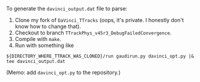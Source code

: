 To generate the `davinci_output.dat` file to parse:
1. Clone my fork of `DaVinci_TTracks` (oops, it's private. I honestly don't know how to change that).
2. Checkout to branch `TTrackPhys_v45r3_DebugFailedConvergence`.
3. Compile with `make`.
4. Run with something like
```
${DIRECTORY_WHERE_TTRACK_WAS_CLONED}/run gaudirun.py davinci_opt.py |& tee davinci_output.dat
```

(Memo: add `davinci_opt.py` to the repository.)
